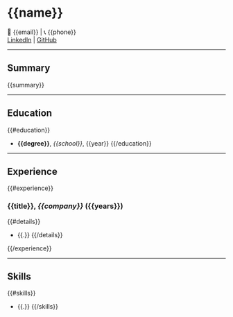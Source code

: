 # {{name}}

📧 {{email}} | 📞 {{phone}}  
[LinkedIn]({{linkedin}}) | [GitHub]({{github}})

---

## Summary

{{summary}}

---

## Education
{{#education}}
- **{{degree}}**, _{{school}}_, {{year}}
{{/education}}

---

## Experience
{{#experience}}
### {{title}}, _{{company}}_ ({{years}})
{{#details}}
- {{.}}
{{/details}}

{{/experience}}

---

## Skills

{{#skills}}
- {{.}}
{{/skills}}
